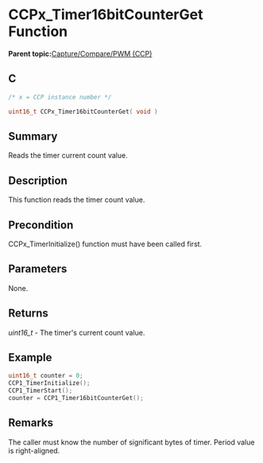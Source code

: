 # CCPx\_Timer16bitCounterGet Function

**Parent topic:**[Capture/Compare/PWM \(CCP\)](GUID-615BEA57-7216-4351-87D8-94C8B0BF6E7D.md)

## C

```c
/* x = CCP instance number */

uint16_t CCPx_Timer16bitCounterGet( void )
```

## Summary

Reads the timer current count value.

## Description

This function reads the timer count value.

## Precondition

CCPx\_TimerInitialize\(\) function must have been called first.

## Parameters

None.

## Returns

*uint16\_t* - The timer's current count value.

## Example

```c
uint16_t counter = 0;
CCP1_TimerInitialize();
CCP1_TimerStart();
counter = CCP1_Timer16bitCounterGet();
```

## Remarks

The caller must know the number of significant bytes of timer. Period value is right-aligned.

